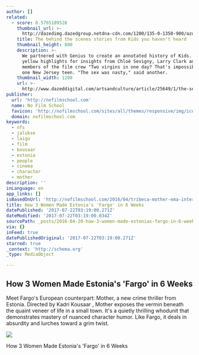 ```yaml
---
author: []
related:
  - score: 0.5765189528
    thumbnail_url: >-
      http://dazedimg.dazedgroup.netdna-cdn.com/1200/135-0-1350-900/azure/dazed-prod/1130/1/1131516.jpg
    title: The behind the scenes stories from Kids you haven't heard
    thumbnail_height: 800
    description: >-
      We partnered with Genius to create an annotated history of Kids. Click the
      yellow highlights for insights from Chloë Sevigny, Larry Clark and key
      members of the film crew "Two virgins in one day? That's impossible," said
      one New Jersey teen. "The sex was nasty," said another.
    thumbnail_width: 1200
    url: >-
      http://www.dazeddigital.com/artsandculture/article/25649/1/the-secret-history-of-kids
publisher:
  url: 'http://nofilmschool.com'
  name: No Film School
  favicon: 'http://nofilmschool.com/sites/all/themes/responsive/img/icons/favicon.ico'
  domain: nofilmschool.com
keywords:
  - nfs
  - jalukse
  - laigu
  - film
  - kousaar
  - estonia
  - people
  - cinema
  - character
  - mother
description: ''
inLanguage: en
app_links: []
isBasedOnUrl: 'http://nofilmschool.com/2016/04/tribeca-mother-ema-interview-estonia-fargo'
title: How 3 Women Made Estonia's 'Fargo' in 6 Weeks
datePublished: '2017-07-22T03:19:00.271Z'
dateModified: '2017-07-22T03:19:00.034Z'
sourcePath: _posts/2016-04-20-how-3-women-made-estonias-fargo-in-6-weeks.md
via: {}
inFeed: true
datePublishedOriginal: '2017-07-22T03:19:00.271Z'
starred: true
_context: 'http://schema.org'
_type: MediaObject

---
```

<article style=""><h1>How 3 Women Made Estonia's 'Fargo' in 6 Weeks</h1><p>Meet Fargo's European counterpart: Mother, a new crime thriller from Estonia. Directed by Kadri Kousaar , Mother exposes the vermin beneath the quaint veneer of life in a small town. It's a quietly thrilling whodunit that demonstrates mastery of nuanced character humor. Like Fargo, it deals in absurdity and lurches toward a grim twist.</p><img src="http://nofilmschool.com/sites/default/files/styles/facebook/public/mother_web_1_0.jpg?itok=UgMY_rv_" /></article>

How 3 Women Made Estonia's 'Fargo' in 6 Weeks